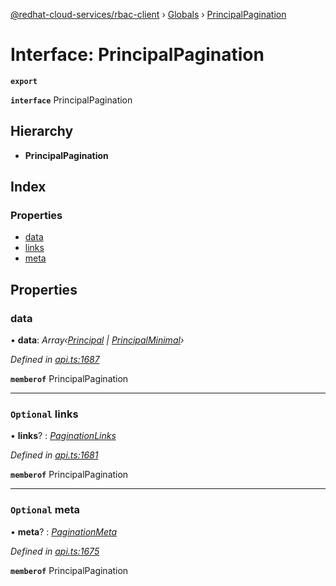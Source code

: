 [@redhat-cloud-services/rbac-client](../README.md) › [Globals](../globals.md) › [PrincipalPagination](principalpagination.md)

# Interface: PrincipalPagination

**`export`** 

**`interface`** PrincipalPagination

## Hierarchy

* **PrincipalPagination**

## Index

### Properties

* [data](principalpagination.md#data)
* [links](principalpagination.md#optional-links)
* [meta](principalpagination.md#optional-meta)

## Properties

###  data

• **data**: *Array‹[Principal](principal.md) | [PrincipalMinimal](principalminimal.md)›*

*Defined in [api.ts:1687](https://github.com/RedHatInsights/javascript-clients/blob/master/packages/rbac/api.ts#L1687)*

**`memberof`** PrincipalPagination

___

### `Optional` links

• **links**? : *[PaginationLinks](paginationlinks.md)*

*Defined in [api.ts:1681](https://github.com/RedHatInsights/javascript-clients/blob/master/packages/rbac/api.ts#L1681)*

**`memberof`** PrincipalPagination

___

### `Optional` meta

• **meta**? : *[PaginationMeta](paginationmeta.md)*

*Defined in [api.ts:1675](https://github.com/RedHatInsights/javascript-clients/blob/master/packages/rbac/api.ts#L1675)*

**`memberof`** PrincipalPagination
